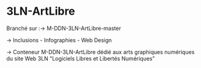 # 3LN-ArtLibre

Branché sur :→ M-DDN-3LN-ArtLibre-master

  → Inclusions - Infographies - Web Design
  
  → Conteneur M-DDN-3LN-ArtLibre dédié aux arts graphiques numériques du site Web 3LN "Logiciels Libres et Libertés Numériques"
